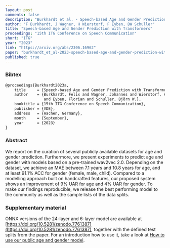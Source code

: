 ```yaml
---
layout: post
comments: false
description: "Burkhardt et al. - Speech-based Age and Gender Prediction with Transformers"
author: "F Burkhardt, J Wagner, H Wierstorf, F Eyben, BW Schuller"
title: "Speech-based Age and Gender Prediction with Transformers"
proceedings: "15th ITG Conference on Speech Communication"
short: "ITG"
year: "2023"
link: "https://arxiv.org/abs/2306.16962"
paper: "burkhardt_et_al-2023-speech-based-age-and-gender-prediction-with-transformers.pdf"
published: true
---
```


### Bibtex

```latex
@proceedings{Burkhardt2023a,
    title     = {Speech-based Age and Gender Prediction with Transformers},
    author    = {Burkhardt, Felix and Wagner, Johannes and Wierstorf, Hagen
                 and Eyben, Florian and Schuller, Björn W.},
    booktitle = {15th ITG Conference on Speech Communication},
    publisher = {VDE},
    address   = {Aachen, Germany},
    month     = {September},
    year      = {2023}
}
```

### Abstract

We report on the curation of several publicly available datasets for age and
gender prediction. Furthermore, we present experiments to predict age and gender
with models based on a pre-trained wav2vec 2.0. Depending on the dataset, we
achieve an MAE between 7.1 years and 10.8 years for age, and at least 91.1% ACC
for gender (female, male, child). Compared to a modelling approach built on
handcrafted features, our proposed system shows an improvement of 9% UAR for age
and 4% UAR for gender. To make our findings reproducible, we release the best
performing model to the community as well as the sample lists of the data
splits.

### Supplementary material

ONNX versions of the 24-layer and 6-layer model are available at
[https://doi.org/10.5281/zenodo.7761387](https://doi.org/10.5281/zenodo.7761387),
together with the defined test splits from the paper.
For an introduction how to use it,
take a look at
[How to use our public age and gender model](https://github.com/audeering/w2v2-age-gender-how-to).
